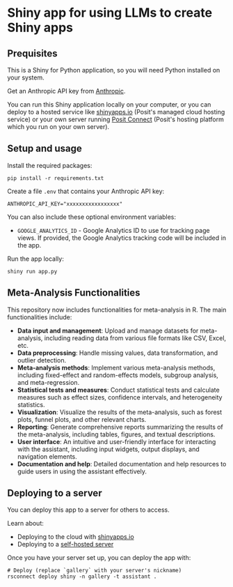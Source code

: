 Shiny app for using LLMs to create Shiny apps
=============================================


## Prequisites

This is a Shiny for Python application, so you will need Python installed on your system.

Get an Anthropic API key from [Anthropic](https://console.anthropic.com/).

You can run this Shiny application locally on your computer, or you can deploy to a hosted service like [shinyapps.io](https://www.shinyapps.io/) (Posit's managed cloud hosting service) or your own server running [Posit Connect](https://posit.co/products/enterprise/connect/) (Posit's hosting platform which you run on your own server).


## Setup and usage

Install the required packages:

```
pip install -r requirements.txt
```


Create a file `.env` that contains your Anthropic API key:

```
ANTHROPIC_API_KEY="xxxxxxxxxxxxxxxxx"
```

You can also include these optional environment variables:

* `GOOGLE_ANALYTICS_ID` - Google Analytics ID to use for tracking page views. If provided, the Google Analytics tracking code will be included in the app.

Run the app locally:

```
shiny run app.py
```

## Meta-Analysis Functionalities

This repository now includes functionalities for meta-analysis in R. The main functionalities include:

* **Data input and management**: Upload and manage datasets for meta-analysis, including reading data from various file formats like CSV, Excel, etc.
* **Data preprocessing**: Handle missing values, data transformation, and outlier detection.
* **Meta-analysis methods**: Implement various meta-analysis methods, including fixed-effect and random-effects models, subgroup analysis, and meta-regression.
* **Statistical tests and measures**: Conduct statistical tests and calculate measures such as effect sizes, confidence intervals, and heterogeneity statistics.
* **Visualization**: Visualize the results of the meta-analysis, such as forest plots, funnel plots, and other relevant charts.
* **Reporting**: Generate comprehensive reports summarizing the results of the meta-analysis, including tables, figures, and textual descriptions.
* **User interface**: An intuitive and user-friendly interface for interacting with the assistant, including input widgets, output displays, and navigation elements.
* **Documentation and help**: Detailed documentation and help resources to guide users in using the assistant effectively.

## Deploying to a server

You can deploy this app to a server for others to access.

Learn about:

- Deploying to the cloud with [shinyapps.io](https://shiny.posit.co/py/docs/deploy-cloud.html)
- Deploying to a [self-hosted server]([https://shiny.posit.co/py/docs/deploy-on-prem.html])


Once you have your server set up, you can deploy the app with:

```
# Deploy (replace `gallery` with your server's nickname)
rsconnect deploy shiny -n gallery -t assistant .
```

